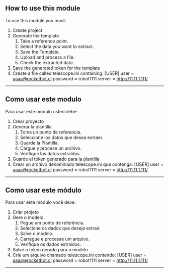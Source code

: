 ## How to use this module

To use this module you must:

1. Create project
2. Generate the template
   1. Take a reference point.
   2. Select the data you want to extract.
   3. Save the Template.
   4. Upload and process a file.
   5. Check the extracted data.
3. Save the generated token for the template
4. Create a file called telescope.ini containing:
   [USER]
   user = aaaa@rocketbot.cl
   password = robot1111
   server = http://11.11.1.111/

---

## Como usar este modulo

Para usar este modulo usted debe:

1. Crear proyecto
2. Generar la plantilla
   1. Toma un punto de referencia.
   2. Seleccione los datos que desea extraer.
   3. Guarde la Plantilla.
   4. Cargue y procese un archivo.
   5. Verifique los datos extraídos.
3. Guarde el token generado para la plantilla
4. Crear un archivo denominado telescope.ini que contenga:
   [USER]
   user = aaaa@rocketbot.cl
   password = robot1111
   server = http://11.11.1.111/

---

## Como usar este módulo

Para usar este módulo você deve:

1. Criar projeto
2. Gere o modelo
   1. Pegue um ponto de referência.
   2. Selecione os dados que deseja extrair.
   3. Salve o modelo.
   4. Carregue e processe um arquivo.
   5. Verifique os dados extraídos.
3. Salve o token gerado para o modelo
4. Crie um arquivo chamado telescope.ini contendo:
   [USER]
   user = aaaa@rocketbot.cl
   password = robot1111
   server = http://11.11.1.111/

---